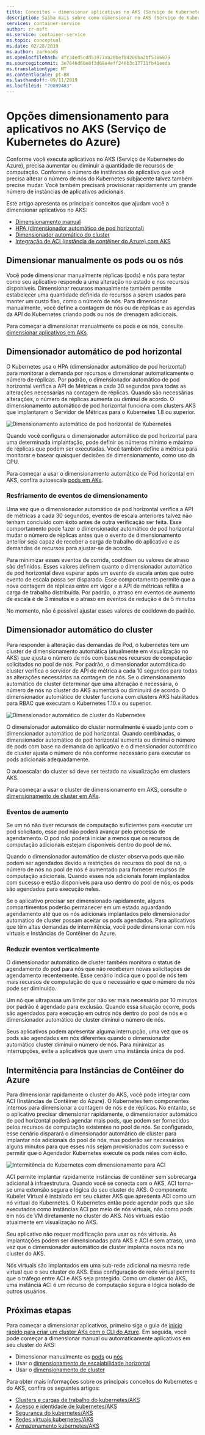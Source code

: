 ```yaml
---
title: Conceitos – dimensionar aplicativos no AKS (Serviço de Kubernetes do Azure)
description: Saiba mais sobre como dimensionar no AKS (Serviço de Kubernetes do Azure), incluindo dimensionador automático de pod horizontal, dimensionador automático do cluster e conector de Instâncias de Contêiner do Azure.
services: container-service
author: zr-msft
ms.service: container-service
ms.topic: conceptual
ms.date: 02/28/2019
ms.author: zarhoads
ms.openlocfilehash: 4fc34ed5cdd53977aa20bef84200ba2bf5386979
ms.sourcegitcommit: 3e7646d60e0f3d68e4eff246b3c17711fb41eeda
ms.translationtype: MT
ms.contentlocale: pt-BR
ms.lasthandoff: 09/11/2019
ms.locfileid: "70899483"
---
```

# <a name="scaling-options-for-applications-in-azure-kubernetes-service-aks"></a>Opções dimensionamento para aplicativos no AKS (Serviço de Kubernetes do Azure)

Conforme você executa aplicativos no AKS (Serviço de Kubernetes do Azure), precisa aumentar ou diminuir a quantidade de recursos de computação. Conforme o número de instâncias do aplicativo que você precisa alterar o número de nós do Kubernetes subjacente talvez também precise mudar. Você também precisará provisionar rapidamente um grande número de instâncias de aplicativos adicionais.

Este artigo apresenta os principais conceitos que ajudam você a dimensionar aplicativos no AKS:

- [Dimensionamento manual](#manually-scale-pods-or-nodes)
- [HPA (dimensionador automático de pod horizontal)](#horizontal-pod-autoscaler)
- [Dimensionador automático do cluster](#cluster-autoscaler)
- [Integração de ACI (instância de contêiner do Azure) com AKS](#burst-to-azure-container-instances)

## <a name="manually-scale-pods-or-nodes"></a>Dimensionar manualmente os pods ou os nós

Você pode dimensionar manualmente réplicas (pods) e nós para testar como seu aplicativo responde a uma alteração no estado e nos recursos disponíveis. Dimensionar recursos manualmente também permite estabelecer uma quantidade definida de recursos a serem usados para manter um custo fixo, como o número de nós. Para dimensionar manualmente, você define a contagem de nós ou de réplicas e as agendas da API do Kubernetes criando pods ou nós de drenagem adicionais.

Para começar a dimensionar manualmente os pods e os nós, consulte [dimensionar aplicativos em AKs][aks-scale].

## <a name="horizontal-pod-autoscaler"></a>Dimensionador automático de pod horizontal

O Kubernetes usa o HPA (dimensionador automático de pod horizontal) para monitorar a demanda por recursos e dimensionar automaticamente o número de réplicas. Por padrão, o dimensionador automático de pod horizontal verifica a API de Métricas a cada 30 segundos para todas as alterações necessárias na contagem de réplicas. Quando são necessárias alterações, o número de réplicas aumenta ou diminui de acordo. O dimensionamento automático de pod horizontal funciona com clusters AKS que implantaram o Servidor de Métricas para o Kubernetes 1.8 ou superior.

![Dimensionamento automático de pod horizontal de Kubernetes](media/concepts-scale/horizontal-pod-autoscaling.png)

Quando você configura o dimensionador automático de pod horizontal para uma determinada implantação, pode definir os números mínimo e máximo de réplicas que podem ser executadas. Você também define a métrica para monitorar e basear quaisquer decisões de dimensionamento, como uso da CPU.

Para começar a usar o dimensionamento automático de Pod horizontal em AKS, confira autoescala [pods em AKs][aks-hpa].

### <a name="cooldown-of-scaling-events"></a>Resfriamento de eventos de dimensionamento

Uma vez que o dimensionador automático de pod horizontal verifica a API de métricas a cada 30 segundos, eventos de escala anteriores talvez não tenham concluído com êxito antes de outra verificação ser feita. Esse comportamento pode fazer o dimensionador automático de pod horizontal mudar o número de réplicas antes que o evento de dimensionamento anterior seja capaz de receber a carga de trabalho do aplicativo e as demandas de recursos para ajustar-se de acordo.

Para minimizar esses eventos de corrida, cooldown ou valores de atraso são definidos. Esses valores definem quanto o dimensionador automático de pod horizontal deve esperar após um evento de escala antes que outro evento de escala possa ser disparado. Esse comportamento permite que a nova contagem de réplicas entre em vigor e a API de métricas reflita a carga de trabalho distribuída. Por padrão, o atraso em eventos de aumento de escala é de 3 minutos e o atraso em eventos de redução é de 5 minutos

No momento, não é possível ajustar esses valores de cooldown do padrão.

## <a name="cluster-autoscaler"></a>Dimensionador automático do cluster

Para responder à alteração das demandas de Pod, o kubernetes tem um cluster de dimensionamento automática (atualmente em visualização no AKS) que ajusta o número de nós com base nos recursos de computação solicitados no pool de nós. Por padrão, o dimensionador automática do cluster verifica o servidor de API de métrica a cada 10 segundos para todas as alterações necessárias na contagem de nós. Se o dimensionamento automático de cluster determinar que uma alteração é necessária, o número de nós no cluster do AKS aumentará ou diminuirá de acordo. O dimensionador automático de cluster funciona com clusters AKS habilitados para RBAC que executam o Kubernetes 1.10.x ou superior.

![Dimensionador automático de cluster do Kubernetes](media/concepts-scale/cluster-autoscaler.png)

O dimensionador automático do cluster normalmente é usado junto com o dimensionador automático de pod horizontal. Quando combinadas, o dimensionador automático de pod horizontal aumenta ou diminui o número de pods com base na demanda do aplicativo e o dimensionador automático de cluster ajusta o número de nós conforme necessário para executar os pods adicionais adequadamente.

O autoescalar do cluster só deve ser testado na visualização em clusters AKS.

Para começar a usar o cluster de dimensionamento em AKS, consulte o [dimensionamento de cluster em AKs][aks-cluster-autoscaler].

### <a name="scale-up-events"></a>Eventos de aumento

Se um nó não tiver recursos de computação suficientes para executar um pod solicitado, esse pod não poderá avançar pelo processo de agendamento. O pod não poderá iniciar a menos que os recursos de computação adicionais estejam disponíveis dentro do pool de nó.

Quando o dimensionador automático de cluster observa pods que não podem ser agendados devido a restrições de recursos do pool de nó, o número de nós no pool de nós é aumentado para fornecer recursos de computação adicionais. Quando esses nós adicionais foram implantados com sucesso e estão disponíveis para uso dentro do pool de nós, os pods são agendados para execução neles.

Se o aplicativo precisar ser dimensionado rapidamente, alguns compartimentos poderão permanecer em um estado aguardando agendamento até que os nós adicionais implantados pelo dimensionador automático de cluster possam aceitar os pods agendados. Para aplicativos que têm altas demandas de intermitência, você pode dimensionar com nós virtuais e Instâncias de Contêiner do Azure.

### <a name="scale-down-events"></a>Reduzir eventos verticalmente

O dimensionador automático de cluster também monitora o status de agendamento do pod para nós que não receberam novas solicitações de agendamento recentemente. Esse cenário indica que o pool de nós tem mais recursos de computação do que o necessário e que o número de nós pode ser diminuído.

Um nó que ultrapassa um limite por não ser mais necessário por 10 minutos por padrão é agendado para exclusão. Quando essa situação ocorre, pods são agendados para execução em outros nós dentro do pool de nós e o dimensionador automático de cluster diminui o número de nós.

Seus aplicativos podem apresentar alguma interrupção, uma vez que os pods são agendados em nós diferentes quando o dimensionador automático cluster diminui o número de nós. Para minimizar as interrupções, evite a aplicativos que usem uma instância única de pod.

## <a name="burst-to-azure-container-instances"></a>Intermitência para Instâncias de Contêiner do Azure

Para dimensionar rapidamente o cluster do AKS, você pode integrar com ACI (Instâncias de Contêiner do Azure). O Kubernetes tem componentes internos para dimensionar a contagem de nós e de réplicas. No entanto, se o aplicativo precisar dimensionar rapidamente, o dimensionador automático de pod horizontal poderá agendar mais pods, que podem ser fornecidos pelos recursos de computação existentes no pool de nós. Se configurado, esse cenário disparará o dimensionador automático de cluster para implantar nós adicionais do pool de nós, mas poderão ser necessários alguns minutos para que esses nós sejam provisionados com sucesso e permitir que o Agendador Kubernetes execute os pods neles com êxito.

![Intermitência de Kubernetes com dimensionamento para ACI](media/concepts-scale/burst-scaling.png)

ACI permite implantar rapidamente instâncias de contêiner sem sobrecarga adicional à infraestrutura. Quando você se conecta com o AKS, ACI torna-se uma extensão segura e lógica do seu cluster do AKS. O componente Kubelet Virtual é instalado em seu cluster AKS que apresenta ACI como um nó virtual do Kubernetes. O Kubernetes então pode agendar pods que são executados como instâncias ACI por meio de nós virtuais, não como pods em nós de VM diretamente no cluster do AKS. Nós virtuais estão atualmente em visualização no AKS.

Seu aplicativo não requer modificação para usar os nós virtuais. As implantações podem ser dimensionadas para AKS e ACI e sem atraso, uma vez que o dimensionador automático de cluster implanta novos nós no cluster do AKS.

Nós virtuais são implantados em uma sub-rede adicional na mesma rede virtual que o seu cluster do AKS. Essa configuração de rede virtual permite que o tráfego entre ACI e AKS seja protegido. Como um cluster do AKS, uma instância ACI é um recurso de computação segura e lógica isolado de outros usuários.

## <a name="next-steps"></a>Próximas etapas

Para começar a dimensionar aplicativos, primeiro siga o guia de [início rápido para criar um cluster AKs com o CLI do Azure][aks-quickstart]. Em seguida, você pode começar a dimensionar manual ou automaticamente aplicativos em seu cluster do AKS:

- Dimensionar manualmente os [pods][aks-manually-scale-pods] ou [nós][aks-manually-scale-nodes]
- Usar o [dimensionamento de escalabilidade horizontal][aks-hpa]
- Usar o [dimensionamento de cluster][aks-cluster-autoscaler]

Para obter mais informações sobre os principais conceitos do Kubernetes e do AKS, confira os seguintes artigos:

- [Clusters e cargas de trabalho do kubernetes/AKS][aks-concepts-clusters-workloads]
- [Acesso e identidade de kubernetes/AKS][aks-concepts-identity]
- [Segurança do kubernetes/AKS][aks-concepts-security]
- [Redes virtuais kubernetes/AKS][aks-concepts-network]
- [Armazenamento kubernetes/AKS][aks-concepts-storage]

<!-- LINKS - external -->

<!-- LINKS - internal -->
[aks-quickstart]: kubernetes-walkthrough.md
[aks-hpa]: tutorial-kubernetes-scale.md#autoscale-pods
[aks-scale]: tutorial-kubernetes-scale.md
[aks-manually-scale-pods]: tutorial-kubernetes-scale.md#manually-scale-pods
[aks-manually-scale-nodes]: tutorial-kubernetes-scale.md#manually-scale-aks-nodes
[aks-cluster-autoscaler]: autoscaler.md
[aks-concepts-clusters-workloads]: concepts-clusters-workloads.md
[aks-concepts-security]: concepts-security.md
[aks-concepts-storage]: concepts-storage.md
[aks-concepts-identity]: concepts-identity.md
[aks-concepts-network]: concepts-network.md
